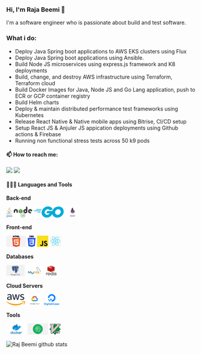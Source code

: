 ### Hi, I'm Raja Beemi 👋

I'm a software engineer who is passionate about build and test software.

### What i do:

* Deploy Java Spring boot applications to AWS EKS clusters using Flux
* Deploy Java Spring boot applications using Ansible.
* Build Node JS microservices using express.js framework and K8 deployments
* Build, change, and destroy AWS infrastructure using Terraform, Terraform cloud
* Build Docker Images for Java, Node JS and Go Lang application, push to ECR or GCP container registry
* Build Helm charts
* Deploy & maintain distributed performance test frameworks using Kubernetes
* Release React Native & Native mobile apps using Bitrise, CI/CD setup
* Setup React JS & Anjuler JS appication deployments using Github actions & Firebase
* Running non functional stress tests across 50 k9 pods


#### 📫 How to reach me:   
  [<img src="https://img.icons8.com/color/48/000000/linkedin.png" width="3.5%"/>](https://www.linkedin.com/in/rajbeemi/)
  <a href="mailto:beemi.raja@gmail.com"> <img src="https://img.icons8.com/fluent/48/000000/gmail.png" width="3.5%"/> </a>
  
#### 👨🏻‍💻 Languages and Tools <br />
  
  **Back-end**
  
  <code><img height="30" src="https://raw.githubusercontent.com/beemi/beemi/master/images/java.png"></code>
  <code><img height="30" src="https://raw.githubusercontent.com/beemi/beemi/master/images/nodejs.png"></code>
  <code><img height="30" src="https://raw.githubusercontent.com/beemi/beemi/master/images/go.png"></code>
  <code><img height="30" src="https://raw.githubusercontent.com/beemi/beemi/master/images/elixir.png"></code>
  
  **Front-end**
  
  <code><img height="30" src="https://raw.githubusercontent.com/beemi/beemi/master/images/html.png"></code>
  <code><img height="30" src="https://raw.githubusercontent.com/beemi/beemi/master/images/css3.png"></code>
  <code><img height="30" src="https://raw.githubusercontent.com/beemi/beemi/master/images/js.png"></code>
  <code><img height="30" src="https://raw.githubusercontent.com/beemi/beemi/master/images/reactjs.png"></code>
  
  **Databases**
  
  <code><img height="30" src="https://raw.githubusercontent.com/beemi/beemi/master/images/postgresql.png"></code>
  <code><img height="30" src="https://raw.githubusercontent.com/beemi/beemi/master/images/mysql.svg"></code>
  <code><img height="30" src="https://raw.githubusercontent.com/beemi/beemi/master/images/redis.png"></code>
  
  **Cloud Servers**
  
  <code><img height="30" src="https://raw.githubusercontent.com/beemi/beemi/master/images/aws.png"></code>
  <code><img height="30" src="https://raw.githubusercontent.com/beemi/beemi/master/images/gcloud.png"></code>
  <code><img height="30" src="https://raw.githubusercontent.com/beemi/beemi/master/images/DigitalOcean.png"></code>
  
  **Tools**
  
  <code><img height="30" src="https://raw.githubusercontent.com/beemi/beemi/master/images/docker.png"></code>
  <code><img height="30" src="https://raw.githubusercontent.com/beemi/beemi/master/images/atom.png"></code>
  <code><img height="30" src="https://raw.githubusercontent.com/beemi/beemi/master/images/vim.png"></code>
  
![Raj Beemi github stats](https://github-readme-stats.vercel.app/api?username=beemi&show_icons=true&theme=radical)
